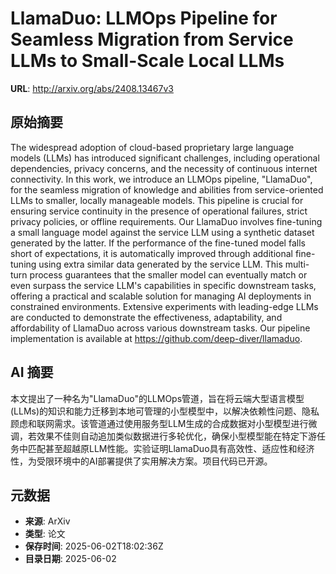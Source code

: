 # LlamaDuo: LLMOps Pipeline for Seamless Migration from Service LLMs to Small-Scale Local LLMs

**URL**: http://arxiv.org/abs/2408.13467v3

## 原始摘要

The widespread adoption of cloud-based proprietary large language models
(LLMs) has introduced significant challenges, including operational
dependencies, privacy concerns, and the necessity of continuous internet
connectivity. In this work, we introduce an LLMOps pipeline, "LlamaDuo", for
the seamless migration of knowledge and abilities from service-oriented LLMs to
smaller, locally manageable models. This pipeline is crucial for ensuring
service continuity in the presence of operational failures, strict privacy
policies, or offline requirements. Our LlamaDuo involves fine-tuning a small
language model against the service LLM using a synthetic dataset generated by
the latter. If the performance of the fine-tuned model falls short of
expectations, it is automatically improved through additional fine-tuning using
extra similar data generated by the service LLM. This multi-turn process
guarantees that the smaller model can eventually match or even surpass the
service LLM's capabilities in specific downstream tasks, offering a practical
and scalable solution for managing AI deployments in constrained environments.
Extensive experiments with leading-edge LLMs are conducted to demonstrate the
effectiveness, adaptability, and affordability of LlamaDuo across various
downstream tasks. Our pipeline implementation is available at
https://github.com/deep-diver/llamaduo.


## AI 摘要

本文提出了一种名为"LlamaDuo"的LLMOps管道，旨在将云端大型语言模型(LLMs)的知识和能力迁移到本地可管理的小型模型中，以解决依赖性问题、隐私顾虑和联网需求。该管道通过使用服务型LLM生成的合成数据对小型模型进行微调，若效果不佳则自动追加类似数据进行多轮优化，确保小型模型能在特定下游任务中匹配甚至超越原LLM性能。实验证明LlamaDuo具有高效性、适应性和经济性，为受限环境中的AI部署提供了实用解决方案。项目代码已开源。

## 元数据

- **来源**: ArXiv
- **类型**: 论文
- **保存时间**: 2025-06-02T18:02:36Z
- **目录日期**: 2025-06-02
